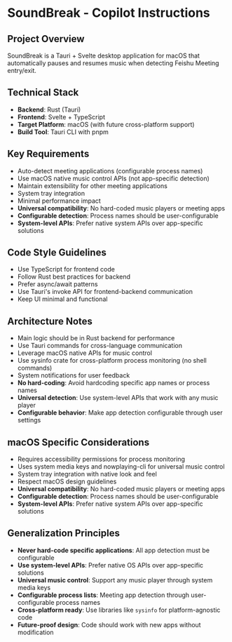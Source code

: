# SoundBreak - Copilot Instructions

<!-- Use this file to provide workspace-specific custom instructions to Copilot. For more details, visit https://code.visualstudio.com/docs/copilot/copilot-customization#_use-a-githubcopilotinstructionsmd-file -->

## Project Overview
SoundBreak is a Tauri + Svelte desktop application for macOS that automatically pauses and resumes music when detecting Feishu Meeting entry/exit.

## Technical Stack
- **Backend**: Rust (Tauri)
- **Frontend**: Svelte + TypeScript
- **Target Platform**: macOS (with future cross-platform support)
- **Build Tool**: Tauri CLI with pnpm

## Key Requirements
- Auto-detect meeting applications (configurable process names)
- Use macOS native music control APIs (not app-specific detection)
- Maintain extensibility for other meeting applications
- System tray integration
- Minimal performance impact
- **Universal compatibility**: No hard-coded music players or meeting apps
- **Configurable detection**: Process names should be user-configurable
- **System-level APIs**: Prefer native system APIs over app-specific solutions

## Code Style Guidelines
- Use TypeScript for frontend code
- Follow Rust best practices for backend
- Prefer async/await patterns
- Use Tauri's invoke API for frontend-backend communication
- Keep UI minimal and functional

## Architecture Notes
- Main logic should be in Rust backend for performance
- Use Tauri commands for cross-language communication
- Leverage macOS native APIs for music control
- Use sysinfo crate for cross-platform process monitoring (no shell commands)
- System notifications for user feedback
- **No hard-coding**: Avoid hardcoding specific app names or process names
- **Universal detection**: Use system-level APIs that work with any music player
- **Configurable behavior**: Make app detection configurable through user settings

## macOS Specific Considerations
- Requires accessibility permissions for process monitoring
- Uses system media keys and nowplaying-cli for universal music control
- System tray integration with native look and feel
- Respect macOS design guidelines
- **Universal compatibility**: No hard-coded music players or meeting apps
- **Configurable detection**: Process names should be user-configurable
- **System-level APIs**: Prefer native system APIs over app-specific solutions

## Generalization Principles
- **Never hard-code specific applications**: All app detection must be configurable
- **Use system-level APIs**: Prefer native OS APIs over app-specific solutions
- **Universal music control**: Support any music player through system media keys
- **Configurable process lists**: Meeting app detection through user-configurable process names
- **Cross-platform ready**: Use libraries like `sysinfo` for platform-agnostic code
- **Future-proof design**: Code should work with new apps without modification
